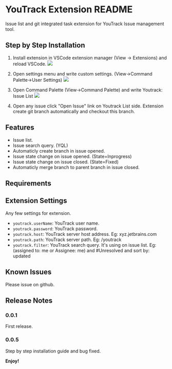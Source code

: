 # YouTrack Extension README

Issue list and git integrated task extension for YouTrack Issue management tool.

## Step by Step Installation
1. Install extension in VSCode extension manager (View -> Extensions) and reload VSCode.
![](http://www.bulut4.com/images/youtrack/step1.gif)

2. Open settings menu and write custom settings. (View->Command Palette->User Settings)
![](http://www.bulut4.com/images/youtrack/step2.gif)

3. Open Command Palette (View->Command Palette) and write Youtrack: Issue List
![](http://www.bulut4.com/images/youtrack/step3.gif)

4. Open any issue click "Open Issue" link on Youtrack List side. Extension create git branch automatically and checkout this branch.

## Features

* Issue list.
* Issue search query. (YQL)
* Automaticly create branch in issue opened.
* Issue state change on issue opened. (State=Inprogress)
* Issue state change on issue closed. (State=Fixed)
* Automaticly merge branch to parent branch in issue closed.

## Requirements


## Extension Settings

Any few settings for extension.

* `youtrack.userName`: YouTrack user name.
* `youtrack.password`: YouTrack password.
* `youtrack.host`: YouTrack server host address. Eg: xyz.jetbrains.com
* `youtrack.path`: YouTrack server path. Eg: /youtrack
* `youtrack.filter`: YouTrack search query. It's using on issue list. Eg: (assigned to: me or Assignee: me) and #Unresolved and sort by: updated

## Known Issues

Please issue on github.

## Release Notes

### 0.0.1

First release.

### 0.0.5

Step by step installation guide and bug fixed.

**Enjoy!**